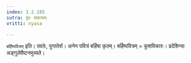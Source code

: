 ```yaml
---
index: 3.2.185
sutra: पुवः संज्ञायाम्
vritti: nyasa

---
```

`बर्हिष्पवित्रम्` इति। पवतेः, पुनातेर्वा। अनेन पवित्रं बर्हिषा कृतम्। बर्हिष्पवित्रम् = कुशविकारः। प्रदेशिन्या अङ्गुलेर्वेष्टनमुच्यते।